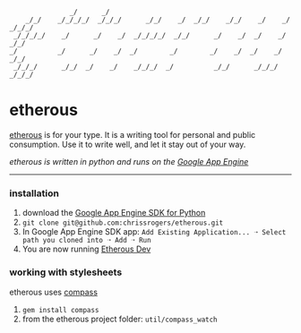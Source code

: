                    _/      _/
        _/_/    _/_/_/_/  _/_/_/      _/_/    _/  _/_/    _/_/    _/    _/    _/_/_/
     _/_/_/_/    _/      _/    _/  _/_/_/_/  _/_/      _/    _/  _/    _/  _/_/
    _/          _/      _/    _/  _/        _/        _/    _/  _/    _/      _/_/
     _/_/_/      _/_/  _/    _/    _/_/_/  _/          _/_/      _/_/_/  _/_/_/

# etherous

[etherous](http://ethero.us) is for your type. It is a writing tool for personal and public consumption. Use it to write well, and let it stay out of your way.

*etherous is written in python and runs on the [Google App Engine](https://developers.google.com/appengine)*

---------------------------------------

### installation

1. download the [Google App Engine SDK for Python](https://developers.google.com/appengine/downloads#Google_App_Engine_SDK_for_Python)
2. `git clone git@github.com:chrissrogers/etherous.git`
3. In Google App Engine SDK app: `Add Existing Application... ➝ Select path you cloned into ➝ Add ➝ Run`
4. You are now running [Etherous Dev](http://localhost:8080/)

### working with stylesheets

etherous uses [compass](http://compass-style.org)

1. `gem install compass`
2. from the etherous project folder: `util/compass_watch`
